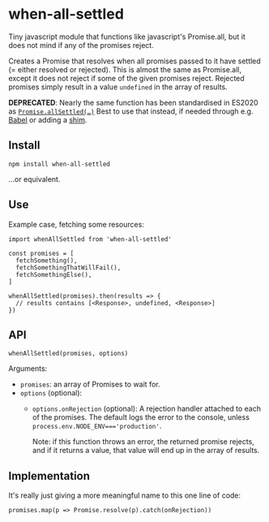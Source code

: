 # when-all-settled

Tiny javascript module that functions like javascript's Promise.all, but it
does not mind if any of the promises reject.

Creates a Promise that resolves when all promises passed to it have settled
(= either resolved or rejected). This is almost the same as Promise.all,
except it does not reject if some of the given promises reject. Rejected
promises simply result in a value `undefined` in the array of results.

**DEPRECATED**: Nearly the same function has been standardised in ES2020 as
[`Promise.allSettled(…)`](https://developer.mozilla.org/en-US/docs/Web/JavaScript/Reference/Global_Objects/Promise/allSettled)
Best to use that instead, if needed through e.g. [Babel](https://babeljs.io/)
or adding a [shim](https://github.com/es-shims/promise.allsettled).


## Install

`npm install when-all-settled`

…or equivalent.


## Use

Example case, fetching some resources:
```
import whenAllSettled from 'when-all-settled'

const promises = [
  fetchSomething(),
  fetchSomethingThatWillFail(),
  fetchSomethingElse(),
]

whenAllSettled(promises).then(results => {
  // results contains [<Response>, undefined, <Response>]
})
```


## API

`whenAllSettled(promises, options)`

Arguments:
- `promises`: an array of Promises to wait for.
- `options` (optional):
  - `options.onRejection` (optional):
      A rejection handler attached to each of the promises. The default logs
      the error to the console, unless `process.env.NODE_ENV==='production'`.

      Note: if this function throws an error, the returned promise rejects, and
      if it returns a value, that value will end up in the array of results.


## Implementation

It's really just giving a more meaningful name to this one line of code:

```
promises.map(p => Promise.resolve(p).catch(onRejection))
```

